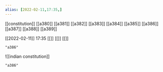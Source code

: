 ```yaml
---
alias: [2022-02-11,17:35,]
---
```

[[constitution]] [[a380]] [[a381]] [[a382]] [[a383]] [[a384]] [[a385]] [[a386]] [[a387]] [[a388]] [[a389]]

[[2022-02-11]] 17:35 [[]] [[]] [[]]

```query
"a386"
```
![[indian constitution]]

```query 2021-10-12 17:46
"a386"
```